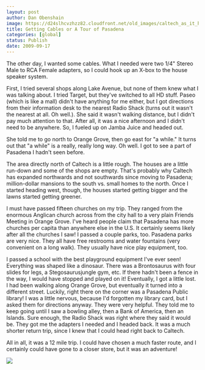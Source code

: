 ```yaml
---
layout: post
author: Dan Obenshain
image: https://d24slhcvzhzz82.cloudfront.net/old_images/caltech_as_it_happens/6a0105349b8251970b0120a5c145b7970c.png
title: Getting Cables or A Tour of Pasadena
categories: [global]
status: Publish
date: 2009-09-17
---
```


The other day, I wanted some cables. What I needed were two 1/4" Stereo Male to RCA Female adapters, so I could hook up an X-box to the house speaker system.

First, I tried several shops along Lake Avenue, but none of them knew what I was talking about. I tried Target, but they've switched to all HD stuff. Paseo (which is like a mall) didn't have anything for me either, but I got directions from their information desk to the nearest Radio Shack (turns out it wasn't the nearest at all. Oh well.). She said it wasn't walking distance, but I didn't pay much attention to that. After all, it was a nice afternoon and I didn't need to be anywhere. So, I fueled up on Jamba Juice and headed out.

She told me to go north to Orange Grove, then go east for "a while." It turns out that "a while" is a really, really long way. Oh well. I got to see a part of Pasadena I hadn't seen before.

The area directly north of Caltech is a little rough. The houses are a little run-down and some of the shops are empty. That's probably why Caltech has expanded northwards and not southwards since moving to Pasadena; million-dollar mansions to the south vs. small homes to the north. Once I started heading west, though, the houses started getting bigger and the lawns started getting greener.

I must have passed fifteen churches on my trip. They ranged from the enormous Anglican church across from the city hall to a very plain Friends Meeting in Orange Grove. I've heard people claim that Pasadena has more churches per capita than anywhere else in the U.S. It certainly seems likely after all the churches I saw!
I passed a couple parks, too. Pasadena parks are very nice. They all have free restrooms and water fountains (very convenient on a long walk). They usually have nice play equipment, too.

I passed a school with the best playground equipment I've ever seen! Everything was shaped like a dinosaur. There was a Brontosaurus with four slides for legs, a Stegosaurusjungle gym, etc. If there hadn't been a fence in the way, I would have stopped and played on it!
Eventually, I got a little lost. I had been walking along Orange Grove, but eventually it turned into a different street. Luckily, right there on the corner was a Pasadena Public library! I was a little nervous, because I'd forgotten my library card, but I asked them for directions anyway. They were very helpful. They told me to keep going until I saw a bowling alley, then a Bank of America, then an Islands. Sure enough, the Radio Shack was right where they said it would be. They got me the adapters I needed and I headed back. It was a much shorter return trip, since I knew that I could head right back to Caltech.

All in all, it was a 12 mile trip. I could have chosen a much faster route, and I certainly could have gone to a closer store, but it was an adventure!

![](https://d24slhcvzhzz82.cloudfront.net/old_images/caltech_as_it_happens/6a0105349b8251970b0120a5c13d1a970c.png)
